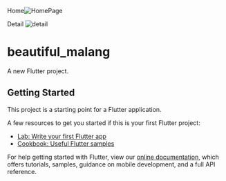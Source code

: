 Home![HomePage](https://user-images.githubusercontent.com/56910391/113904213-68c58b80-9804-11eb-828f-214c9d02f257.PNG)

Detail ![detail](https://user-images.githubusercontent.com/56910391/113904227-6d8a3f80-9804-11eb-9bae-50ce89ddcc96.PNG)

# beautiful_malang

A new Flutter project.

## Getting Started

This project is a starting point for a Flutter application.

A few resources to get you started if this is your first Flutter project:

- [Lab: Write your first Flutter app](https://flutter.dev/docs/get-started/codelab)
- [Cookbook: Useful Flutter samples](https://flutter.dev/docs/cookbook)

For help getting started with Flutter, view our
[online documentation](https://flutter.dev/docs), which offers tutorials,
samples, guidance on mobile development, and a full API reference.
